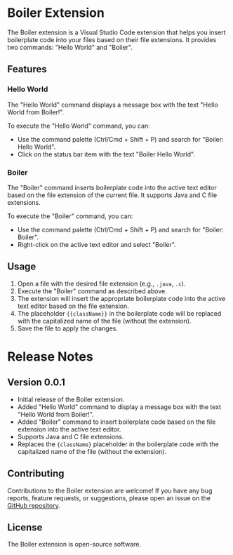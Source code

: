 # Boiler Extension

The Boiler extension is a Visual Studio Code extension that helps you insert boilerplate code into your files based on their file extensions. It provides two commands: "Hello World" and "Boiler".

## Features

### Hello World

The "Hello World" command displays a message box with the text "Hello World from Boiler!".

To execute the "Hello World" command, you can:

- Use the command palette (Ctrl/Cmd + Shift + P) and search for "Boiler: Hello World".
- Click on the status bar item with the text "Boiler Hello World".

### Boiler

The "Boiler" command inserts boilerplate code into the active text editor based on the file extension of the current file. It supports Java and C file extensions.

To execute the "Boiler" command, you can:

- Use the command palette (Ctrl/Cmd + Shift + P) and search for "Boiler: Boiler".
- Right-click on the active text editor and select "Boiler".

## Usage

1. Open a file with the desired file extension (e.g., `.java`, `.c`).
2. Execute the "Boiler" command as described above.
3. The extension will insert the appropriate boilerplate code into the active text editor based on the file extension.
4. The placeholder `{{className}}` in the boilerplate code will be replaced with the capitalized name of the file (without the extension).
5. Save the file to apply the changes.

# Release Notes

## Version 0.0.1

- Initial release of the Boiler extension.
- Added "Hello World" command to display a message box with the text "Hello World from Boiler!".
- Added "Boiler" command to insert boilerplate code based on the file extension into the active text editor.
- Supports Java and C file extensions.
- Replaces the `{className}` placeholder in the boilerplate code with the capitalized name of the file (without the extension).


## Contributing

Contributions to the Boiler extension are welcome! If you have any bug reports, feature requests, or suggestions, please open an issue on the [GitHub repository](https://github.com/IzaanAnwar/boiler-vscode.git).

## License

The Boiler extension is open-source software.
